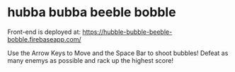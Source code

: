 # hubba bubba beeble bobble

Front-end is deployed at: https://hubble-bubble-beeble-bobble.firebaseapp.com/

Use the Arrow Keys to Move and the Space Bar to shoot bubbles! Defeat as many enemys as possible and rack up the highest score!
